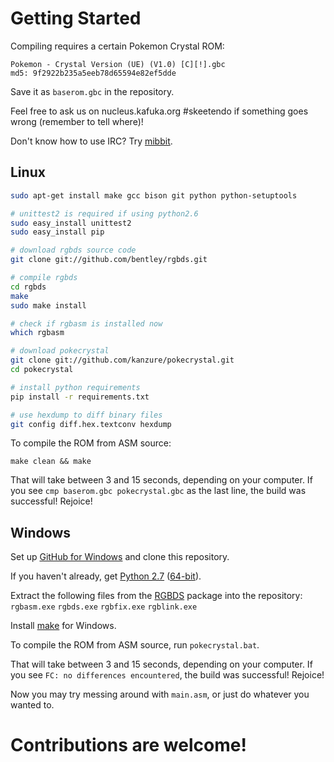 # Getting Started

Compiling requires a certain Pokemon Crystal ROM:

```
Pokemon - Crystal Version (UE) (V1.0) [C][!].gbc
md5: 9f2922b235a5eeb78d65594e82ef5dde
```

Save it as `baserom.gbc` in the repository.


Feel free to ask us on nucleus.kafuka.org #skeetendo if something goes wrong (remember to tell where)!

Don't know how to use IRC? Try [mibbit](http://chat.mibbit.com/?server=nucleus.kafuka.org&channel=#skeetendo).


## Linux

```bash
sudo apt-get install make gcc bison git python python-setuptools 

# unittest2 is required if using python2.6
sudo easy_install unittest2
sudo easy_install pip

# download rgbds source code
git clone git://github.com/bentley/rgbds.git

# compile rgbds
cd rgbds
make
sudo make install

# check if rgbasm is installed now
which rgbasm

# download pokecrystal
git clone git://github.com/kanzure/pokecrystal.git
cd pokecrystal

# install python requirements
pip install -r requirements.txt

# use hexdump to diff binary files
git config diff.hex.textconv hexdump
```

To compile the ROM from ASM source:
```
make clean && make
```

That will take between 3 and 15 seconds, depending on your computer. If you see
`cmp baserom.gbc pokecrystal.gbc` as the last line, the build was successful! Rejoice!


## Windows

Set up [GitHub for Windows](http://windows.github.com/) and clone this repository.

If you haven't already, get [Python 2.7](http://www.python.org/ftp/python/2.7.3/python-2.7.3.msi) ([64-bit](http://www.python.org/ftp/python/2.7.3/python-2.7.3.amd64.msi)).

Extract the following files from the [RGBDS](https://github.com/downloads/bentley/rgbds/rgbds-0.0.1.zip) package into the repository:
`rgbasm.exe`
`rgbds.exe`
`rgbfix.exe`
`rgblink.exe`

Install [make](http://gnuwin32.sourceforge.net/downlinks/make.php) for Windows.

To compile the ROM from ASM source, run `pokecrystal.bat`.

That will take between 3 and 15 seconds, depending on your computer. If you see
`FC: no differences encountered`, the build was successful! Rejoice!

Now you may try messing around with `main.asm`, or just do whatever you wanted to.


# Contributions are welcome!

